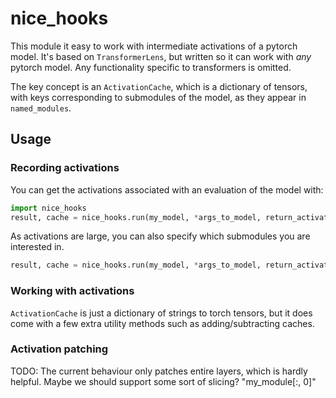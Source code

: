 # nice_hooks

This module it easy to work with intermediate activations of a pytorch model. It's based on `TransformerLens`, but written so it can work with *any* pytorch model. Any functionality specific to transformers is omitted.

The key concept is an `ActivationCache`, which is a dictionary of tensors, with keys corresponding to submodules of the model, as they appear in `named_modules`.

## Usage

### Recording activations

You can get the activations associated with an evaluation of the model with:

```python
import nice_hooks
result, cache = nice_hooks.run(my_model, *args_to_model, return_activations=True)
```

As activations are large, you can also specify which submodules you are interested in.

```python
result, cache = nice_hooks.run(my_model, *args_to_model, return_activations=["mod1.*", "mod2"])
```

### Working with activations

`ActivationCache` is just a dictionary of strings to torch tensors, but it does come with a few extra utility methods such as adding/subtracting caches.

### Activation patching

TODO: The current behaviour only patches entire layers, which is hardly helpful.
Maybe we should support some sort of slicing? "my_module[:, 0]"